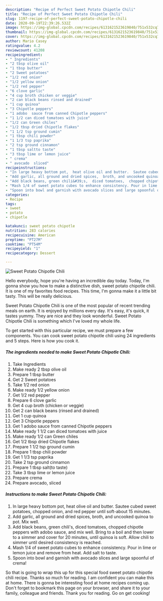 ```yaml
---
description: "Recipe of Perfect Sweet Potato Chipotle Chili"
title: "Recipe of Perfect Sweet Potato Chipotle Chili"
slug: 1197-recipe-of-perfect-sweet-potato-chipotle-chili
date: 2020-09-19T22:39:26.532Z
image: https://img-global.cpcdn.com/recipes/6131621523619840/751x532cq70/sweet-potato-chipotle-chili-recipe-main-photo.jpg
thumbnail: https://img-global.cpcdn.com/recipes/6131621523619840/751x532cq70/sweet-potato-chipotle-chili-recipe-main-photo.jpg
cover: https://img-global.cpcdn.com/recipes/6131621523619840/751x532cq70/sweet-potato-chipotle-chili-recipe-main-photo.jpg
author: Mario Casey
ratingvalue: 4.2
reviewcount: 41208
recipeingredient:
- " Ingredients"
- "2 tbsp olive oil"
- "1 tbsp butter"
- "2 Sweet potatoes"
- "1/2 red onion"
- "1/2 yellow onion"
- "1/2 red pepper"
- "6 clove garlic"
- "4 cup broth chicken or veggie"
- "2 can black beans rinsed and drained"
- "1 cup quinoa"
- "3 Chipotle peppers"
- "1 adobo  sauce from canned Chipotle peppers"
- "1 1/2 can diced tomatoes with juice"
- "1/2 can Green chiles"
- "1/2 tbsp dried Chipotle flakes"
- "1 1/2 tsp ground cumin"
- "1 tbsp chili powder"
- "1 1/3 tsp paprika"
- "2 tsp ground cinnamon"
- "1 tbsp saltto taste"
- "3 tbsp lime or lemon juice"
- " crema"
- " avocado  sliced"
recipeinstructions:
- "In large heavy bottom pot,  heat olive oil and butter.  Sautee cubed sweet potatoes,  chopped onion,  and red pepper until soft-about 15 minutes."
- "Add garlic, all ground and dried spices,  broth, and uncooked quinoa to pot. Mix well."
- "Add black beans, green chili&#39;s,  diced tomatoes,  chopped chipotle peppers with adobo sauce, and mix well.  Bring to a boil  and then lower to a simmer and cover for 20 minutes,  until  quinoa is soft.  Allow chili to simmer until desired consistency is reached."
- "Mash 1/4 of sweet potato cubes to enhance consistency. Pour in lime or lemon juice and remove from heat. Add salt to taste."
- "Spoon into bowl and garnish with avocado slices and large spoonful of crema!"
categories:
- Recipe
tags:
- sweet
- potato
- chipotle

katakunci: sweet potato chipotle 
nutrition: 283 calories
recipecuisine: American
preptime: "PT27M"
cooktime: "PT54M"
recipeyield: "1"
recipecategory: Dessert

---
```



![Sweet Potato Chipotle Chili](https://img-global.cpcdn.com/recipes/6131621523619840/751x532cq70/sweet-potato-chipotle-chili-recipe-main-photo.jpg)

Hello everybody, hope you're having an incredible day today. Today, I'm gonna show you how to make a distinctive dish, sweet potato chipotle chili. It is one of my favorites food recipes. This time, I'm gonna make it a little bit tasty. This will be really delicious.

Sweet Potato Chipotle Chili is one of the most popular of recent trending meals on earth. It is enjoyed by millions every day. It's easy, it's quick, it tastes yummy. They are nice and they look wonderful. Sweet Potato Chipotle Chili is something which I've loved my whole life.




To get started with this particular recipe, we must prepare a few components. You can cook sweet potato chipotle chili using 24 ingredients and 5 steps. Here is how you cook it.

<!--inarticleads1-->

##### The ingredients needed to make Sweet Potato Chipotle Chili:

1. Take  Ingredients
1. Make ready 2 tbsp olive oil
1. Prepare 1 tbsp butter
1. Get 2 Sweet potatoes
1. Take 1/2 red onion
1. Make ready 1/2 yellow onion
1. Get 1/2 red pepper
1. Prepare 6 clove garlic
1. Get 4 cup broth (chicken or veggie)
1. Get 2 can black beans (rinsed and drained)
1. Get 1 cup quinoa
1. Get 3 Chipotle peppers
1. Get 1 adobo  sauce from canned Chipotle peppers
1. Make ready 1 1/2 can diced tomatoes with juice
1. Make ready 1/2 can Green chiles
1. Get 1/2 tbsp dried Chipotle flakes
1. Prepare 1 1/2 tsp ground cumin
1. Prepare 1 tbsp chili powder
1. Get 1 1/3 tsp paprika
1. Take 2 tsp ground cinnamon
1. Prepare 1 tbsp salt(to taste)
1. Take 3 tbsp lime or lemon juice
1. Prepare  crema
1. Prepare  avocado,  sliced




<!--inarticleads2-->

##### Instructions to make Sweet Potato Chipotle Chili:

1. In large heavy bottom pot,  heat olive oil and butter.  Sautee cubed sweet potatoes,  chopped onion,  and red pepper until soft-about 15 minutes.
1. Add garlic, all ground and dried spices,  broth, and uncooked quinoa to pot. Mix well.
1. Add black beans, green chili&#39;s,  diced tomatoes,  chopped chipotle peppers with adobo sauce, and mix well.  Bring to a boil  and then lower to a simmer and cover for 20 minutes,  until  quinoa is soft.  Allow chili to simmer until desired consistency is reached.
1. Mash 1/4 of sweet potato cubes to enhance consistency. Pour in lime or lemon juice and remove from heat. Add salt to taste.
1. Spoon into bowl and garnish with avocado slices and large spoonful of crema!




So that is going to wrap this up for this special food sweet potato chipotle chili recipe. Thanks so much for reading. I am confident you can make this at home. There is gonna be interesting food at home recipes coming up. Don't forget to bookmark this page on your browser, and share it to your family, colleague and friends. Thank you for reading. Go on get cooking!
